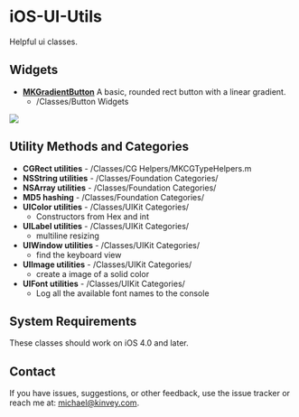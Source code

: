 iOS-UI-Utils
============

Helpful ui classes.

## Widgets
* **[MKGradientButton](https://github.com/mikekatz/iOS-UI-Utils/tree/master/Classes/Button%20Widgets)** A basic, rounded rect button with a linear gradient. 
   * /Classes/Button Widgets

![](https://raw.github.com/mikekatz/iOS-UI-Utils/master/doc/mkgradientbuttons.png)

## Utility Methods and Categories
* **CGRect utilities** - /Classes/CG Helpers/MKCGTypeHelpers.m
* **NSString utilities** - /Classes/Foundation Categories/
* **NSArray utilities** - /Classes/Foundation Categories/
* **MD5 hashing** - /Classes/Foundation Categories/
* **UIColor utilities** - /Classes/UIKit Categories/
    * Constructors from Hex and int 
* **UILabel utilities** - /Classes/UIKit Categories/    
    * multiline resizing
* **UIWindow utilities** - /Classes/UIKit Categories/  
    * find the keyboard view 
* **UIImage utilities** - /Classes/UIKit Categories/
    * create a image of a solid color
* **UIFont utilities** - /Classes/UIKit Categories/
    * Log all the available font names to the console

## System Requirements
These classes should work on iOS 4.0 and later. 

## Contact
If you have issues, suggestions, or other feedback, use the issue tracker or reach me at: michael@kinvey.com. 